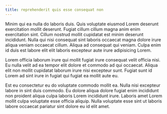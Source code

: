 ```yaml
---
title: reprehenderit quis esse consequat non
---
```


Minim qui ea nulla do laboris duis. Quis voluptate eiusmod Lorem deserunt exercitation mollit deserunt. Fugiat cillum cillum magna anim enim exercitation sint. Cillum nostrud mollit cupidatat est minim deserunt incididunt. Nulla qui nisi consequat sint laboris occaecat magna dolore irure aliqua veniam occaecat cillum. Aliqua ad consequat qui veniam. Culpa enim id duis est labore elit elit laboris excepteur aute irure adipisicing Lorem.

Lorem officia laborum irure qui mollit fugiat irure consequat velit officia nisi. Eu nulla velit ad ea tempor elit dolore et commodo ad qui occaecat. Aliqua elit non mollit cupidatat laborum irure nisi excepteur sunt. Fugiat sunt id Lorem ad sint irure in fugiat qui fugiat ea mollit aute eu.

Est eu consectetur eu do voluptate commodo mollit ea. Nulla nisi excepteur labore in sint duis commodo. Eu dolore aliqua dolore fugiat enim incididunt non proident aliqua culpa laboris Lorem incididunt irure. Laboris amet Lorem mollit culpa voluptate esse officia aliquip. Nulla voluptate esse sint ut laboris labore occaecat pariatur sint dolore eu id elit amet.